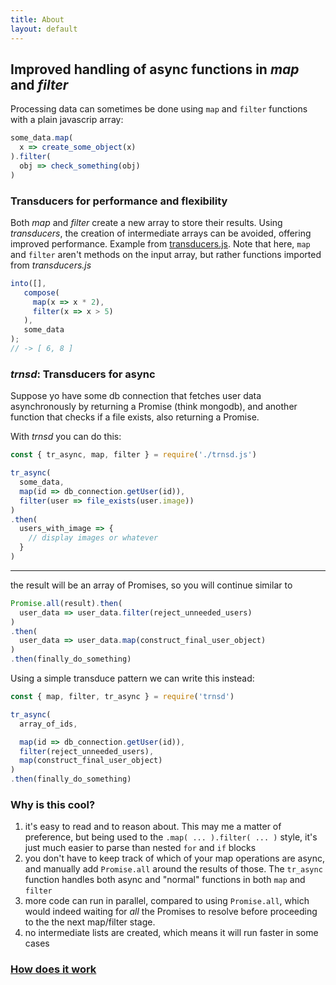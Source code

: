 ```yaml
---
title: About
layout: default
---
```


## Improved handling of async functions in _map_ and _filter_

Processing data can sometimes be done using `map` and `filter` functions
with a plain javascrip array:

```javascript
some_data.map(
  x => create_some_object(x)
).filter(
  obj => check_something(obj)
)
```

### Transducers for performance and flexibility
Both _map_ and _filter_ create a new array to store their results.
Using _transducers_, the creation of intermediate arrays
can be avoided, offering improved performance. 
Example from [transducers.js](http://jlongster.com/Transducers.js--A-JavaScript-Library-for-Transformation-of-Data). Note that here, `map` and `filter` aren't
methods on the input array, but rather functions imported from _transducers.js_

```javascript
into([],
   compose(
     map(x => x * 2),
     filter(x => x > 5)
   ),
   some_data
);
// -> [ 6, 8 ]
```

### _trnsd_: Transducers for async

Suppose yo have some db connection that fetches user data asynchronously 
by returning a Promise (think mongodb), and another function that checks if a file exists, also returning a Promise.

With _trnsd_ you can do this:

```javascript
const { tr_async, map, filter } = require('./trnsd.js')

tr_async(
  some_data,
  map(id => db_connection.getUser(id)),
  filter(user => file_exists(user.image))
)
.then(
  users_with_image => {
    // display images or whatever
  }
)
```
---------------------

the result will be an array of Promises, so you will continue similar to

```javascript
Promise.all(result).then(
  user_data => user_data.filter(reject_unneeded_users) 
)
.then(
  user_data => user_data.map(construct_final_user_object)
)
.then(finally_do_something)
```

Using a simple transduce pattern we can write this instead:

```javascript
const { map, filter, tr_async } = require('trnsd')

tr_async(
  array_of_ids,

  map(id => db_connection.getUser(id)),
  filter(reject_unneeded_users),
  map(construct_final_user_object)
)
.then(finally_do_something)
```

### Why is this cool?

1. it's easy to read and to reason about. This may me a matter of preference, but being 
   used to the `.map( ... ).filter( ... )` style, it's just much easier to parse than
   nested `for` and `if` blocks
2. you don't have to keep track of which of your map operations are async, and manually 
   add `Promise.all` around the results of those. The `tr_async` function handles both 
   async and "normal" functions in both `map` and `filter`
3. more code can run in parallel, compared to using `Promise.all`, which would indeed 
   waiting for _all_ the Promises to resolve before proceeding to the the next map/filter 
   stage. 
4. no intermediate lists are created, which means it will run faster in some cases

### [How does it work](async)
